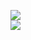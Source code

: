 [![](https://img.shields.io/badge/Made%20With-Github%20Spray-lightgrey.svg?style=for-the-badge&logo=github)](https://github.com/Annihil/github-spray#24952)  
[![](https://i.imgur.com/2DrTn0Z.gif)](https://github.com/Annihil/github-spray)